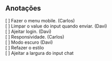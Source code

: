 ## Anotações

[ ] Fazer o menu mobile. (Carlos) <br>
[ ] Limpar o value do input quando enviar. (Davi) <br>
[ ] Ajeitar login. (Davi) <br>
[ ] Responsividade. (Carlos) <br>
[ ] Modo escuro (Davi) <br>
[ ] Refazer o estilo <br>
[ ] Ajeitar a largura do input chat 
